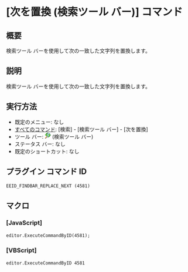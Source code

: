 # \[次を置換 (検索ツール バー)\] コマンド

## 概要

検索ツール バーを使用して次の一致した文字列を置換します。

## 説明

検索ツール バーを使用して次の一致した文字列を置換します。

## 実行方法

- 既定のメニュー: なし
- [すべてのコマンド](../../glossary/allcommands): \[検索\] \- \[検索ツール バー\] \- \[次を置換\]
- ツール バー: ![](../../images/replace.png) (検索ツール バー)
- ステータス バー: なし
- 既定のショートカット: なし

## プラグイン コマンド ID

```
EEID_FINDBAR_REPLACE_NEXT (4581)
```

## マクロ

### \[JavaScript\]

```
editor.ExecuteCommandByID(4581);
```

### \[VBScript\]

```
editor.ExecuteCommandByID 4581
```
